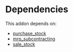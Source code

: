 # Dependencies

This addon depends on:

- [purchase_stock](https://github.com/bringout/oca-ocb-warehouse)
- [mrp_subcontracting](https://github.com/bringout/oca-ocb-mrp)
- [sale_stock](https://github.com/bringout/oca-ocb-sale)
